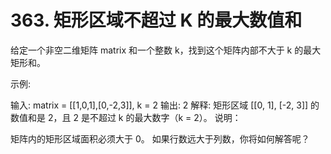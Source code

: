 # 363. 矩形区域不超过 K 的最大数值和
给定一个非空二维矩阵 matrix 和一个整数 k，找到这个矩阵内部不大于 k 的最大矩形和。

示例:

输入: matrix = [[1,0,1],[0,-2,3]], k = 2
输出: 2 
解释: 矩形区域 [[0, 1], [-2, 3]] 的数值和是 2，且 2 是不超过 k 的最大数字（k = 2）。
说明：

矩阵内的矩形区域面积必须大于 0。
如果行数远大于列数，你将如何解答呢？